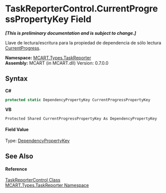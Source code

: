 # TaskReporterControl.CurrentProgressPropertyKey Field
 _**\[This is preliminary documentation and is subject to change.\]**_

Llave de lectura/escritura para la propiedad de dependencia de sólo lectura <a href="59af7795-c3aa-b132-f8ab-a4fda9e74a9e">CurrentProgress</a>.

**Namespace:**&nbsp;<a href="256f3901-18cb-eeca-835c-7de778822db3">MCART.Types.TaskReporter</a><br />**Assembly:**&nbsp;MCART (in MCART.dll) Version: 0.7.0.0

## Syntax

**C#**<br />
``` C#
protected static DependencyPropertyKey CurrentProgressPropertyKey
```

**VB**<br />
``` VB
Protected Shared CurrentProgressPropertyKey As DependencyPropertyKey
```


#### Field Value
Type: <a href="http://msdn2.microsoft.com/es-es/library/ms602348" target="_blank">DependencyPropertyKey</a>

## See Also


#### Reference
<a href="8772b8d4-cb78-6a2a-83e0-dd746f24cc98">TaskReporterControl Class</a><br /><a href="256f3901-18cb-eeca-835c-7de778822db3">MCART.Types.TaskReporter Namespace</a><br />